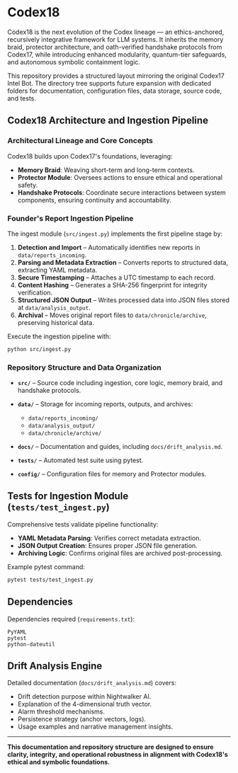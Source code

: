 # Codex18

Codex18 is the next evolution of the Codex lineage — an ethics-anchored, recursively integrative framework for LLM systems. It inherits the memory braid, protector architecture, and oath-verified handshake protocols from Codex17, while introducing enhanced modularity, quantum-tier safeguards, and autonomous symbolic containment logic.

This repository provides a structured layout mirroring the original Codex17 Intel Bot. The directory tree supports future expansion with dedicated folders for documentation, configuration files, data storage, source code, and tests.

## Codex18 Architecture and Ingestion Pipeline

### Architectural Lineage and Core Concepts

Codex18 builds upon Codex17's foundations, leveraging:

* **Memory Braid**: Weaving short-term and long-term contexts.
* **Protector Module**: Oversees actions to ensure ethical and operational safety.
* **Handshake Protocols**: Coordinate secure interactions between system components, ensuring continuity and accountability.

### Founder's Report Ingestion Pipeline

The ingest module (`src/ingest.py`) implements the first pipeline stage by:

1. **Detection and Import** – Automatically identifies new reports in `data/reports_incoming`.
2. **Parsing and Metadata Extraction** – Converts reports to structured data, extracting YAML metadata.
3. **Secure Timestamping** – Attaches a UTC timestamp to each record.
4. **Content Hashing** – Generates a SHA-256 fingerprint for integrity verification.
5. **Structured JSON Output** – Writes processed data into JSON files stored at `data/analysis_output`.
6. **Archival** – Moves original report files to `data/chronicle/archive`, preserving historical data.

Execute the ingestion pipeline with:

```bash
python src/ingest.py
```

### Repository Structure and Data Organization

* **`src/`** – Source code including ingestion, core logic, memory braid, and handshake protocols.
* **`data/`** – Storage for incoming reports, outputs, and archives:

  * `data/reports_incoming/`
  * `data/analysis_output/`
  * `data/chronicle/archive/`
* **`docs/`** – Documentation and guides, including `docs/drift_analysis.md`.
* **`tests/`** – Automated test suite using pytest.
* **`config/`** – Configuration files for memory and Protector modules.

## Tests for Ingestion Module (`tests/test_ingest.py`)

Comprehensive tests validate pipeline functionality:

* **YAML Metadata Parsing**: Verifies correct metadata extraction.
* **JSON Output Creation**: Ensures proper JSON file generation.
* **Archiving Logic**: Confirms original files are archived post-processing.

Example pytest command:

```bash
pytest tests/test_ingest.py
```

## Dependencies

Dependencies required (`requirements.txt`):

```
PyYAML
pytest
python-dateutil
```

## Drift Analysis Engine

Detailed documentation (`docs/drift_analysis.md`) covers:

* Drift detection purpose within Nightwalker AI.
* Explanation of the 4-dimensional truth vector.
* Alarm threshold mechanisms.
* Persistence strategy (anchor vectors, logs).
* Usage examples and narrative management insights.

---

**This documentation and repository structure are designed to ensure clarity, integrity, and operational robustness in alignment with Codex18's ethical and symbolic foundations.**
